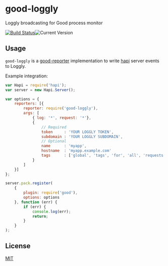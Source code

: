 # good-loggly

Loggly broadcasting for Good process monitor

[![Build Status](https://travis-ci.org/fhemberger/good-loggly.svg?branch=master)](http://travis-ci.org/fhemberger/good-loggly)![Current Version](https://img.shields.io/npm/v/good-loggly.svg)


## Usage

`good-loggly` is a [good-reporter](https://github.com/hapijs/good-reporter) implementation to write [hapi](http://hapijs.com/) server events to Loggly.

Example integration:
```javascript
var Hapi = require('hapi');
var server = new Hapi.Server();

var options = {
    reporters: [{
        reporter: require('good-loggly'),
        args: [
            { log: '*', request: '*'},
            {
                // Required
                token     : 'YOUR LOGGLY TOKEN',
                subdomain : 'YOUR LOGGLY SUBDOMAIN',
                // Optional
                name      : 'myapp',
                hostname  : 'myapp.example.com'
                tags      : ['global', 'tags', 'for', 'all', 'requests']
            }
        ]
    }]
};

server.pack.register(
    {
        plugin: require('good'),
        options: options
    }, function (err) {
        if (err) {
            console.log(err);
            return;
        }
    }
);

```


## License

[MIT](LICENSE)
